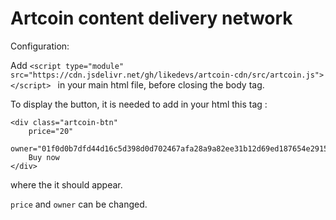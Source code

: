 # Artcoin content delivery network

Configuration:

Add 
```<script type="module" src="https://cdn.jsdelivr.net/gh/likedevs/artcoin-cdn/src/artcoin.js"></script> ``` 
in your main html file, before closing the body tag.

To display the button, it is needed to add in your html this tag :

```
<div class="artcoin-btn" 
    price="20"               
    owner="01f0d0b7dfd44d16c5d398d0d702467afa28a9a82ee31b12d69ed187654e29152b">
    Buy now
</div>
```

where the it should appear.

`price` and `owner` can be changed.